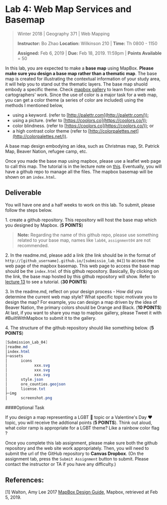 # Lab 4: Web Map Services and Basemap

> Winter 2018 | Geography 371 | Web Mapping
>
> **Instructor:** Bo Zhao  **Location:** Wilkinson 210 | **Time:** Th 0800 - 1150
>
> **Assigned:** Feb 6, 2019  | **Due:** Feb 18, 2019. 11:59pm  | **Points Available** = 50

In this lab, you are expected to make a **base map** using MapBox. **Please make sure you design a base map rather than a thematic map**. The base map is created for illustrating the contextual information of your study area, it will help you to stand out the thematic layers. The base map  shuold embody a specific theme. Check [mapbox gallery]((https://www.mapbox.com/gallery/)) to learn from other web cartographers' work. Since the use of color is a major task for a web map, you can get a color theme (a series of color are included) using the methods I mentioned below,

- using a keyword. (refer to [http://palettr.com](http://palettr.com/));
- using a picture. (refer to [https://coolors.co](https://coolors.co/));
- color blindness. (refer to [https://coolors.co](https://coolors.co/)); or
- a high contrast color theme (refer to [http://colorpalettes.net](http://colorpalettes.net/)).

A base map design embodying an idea, such as Christmas map, St. Patrick Map, Beaver Nation, refugee camp, etc.

Once you made the base map using mapbox, please use a leaflet web page to call this map. The tutorial is in the lecture note on [this](../../lectures/lec13/). Eventually, you will have a github repo to manage all the files. The mapbox basemap will be shown on an `index.html`.

## Deliverable

You will have one and a half weeks to work on this lab. To submit, please follow the steps below.

1\. create a github repository. This repository will host the base map which you designed by Mapbox.    (**5 POINTS**)

> **Note:** Regarding the name of this github repo, please use something related to your base map, names like `lab04`, `assignment04` are not recommended.


2\. In the readme.md, please add a link (the link should be in the format of `http://[github_username].github.io/[submissio_lab_04]`) to access the web page of the mapbox basemap. This web page to access the base map should be the `index.html` of this github repository. Basically, By clicking on the link, the base map hosted by this github repository will show. Refer to [lecture 13](../../lectures/lec13/) to see a tutorial. (**30 POINTS**)


3\. In the readme.md, reflect on your design process - How did you determine the current web map style?  What specific topic motivate you to design the map? For example, you can design a map driven by the idea of Beaver Nation, the primary colors should be Orange and Black.  (**10 POINTS**) At last, if you want to share you map to mapbox gallery, please Tweet it with #BuiltWithMapbox to submit it to the gallery.


4\. The structure of the github repository should like something below. (**5 POINTS**)

```Powershell
[Submission_Lab_04]
│readme.md
│index.html
├─assets
│      icons
│            xxx.svg
│            xxx.svg
│            xxx.svg
│      style.json
│      ore_counties.geojson
│      license.txt
├─img
│      screenshot.png
```


####Optional Task

If you design a map representing a LGBT :rainbow:  topic or a Valentine's Day :heart: topic, you will receive the addtional points (**5 POINTS**). Think out aloud, what color ramp is appropriate for a LGBT theme? Like a rainbow color flag ?

Once you complete this lab assignment, please make sure both the github repository and the web site work appropriately. Then, you will need to submit the url of the GitHub repository to **Canvas Dropbox**. (On the assignment tab,  press the `Submit Assignment` button to submit. Please contact the instructor or TA if you have any difficulty.)

## References:

[1] Walton, Amy Lee 2017 [MapBox Design Guide](https://www.mapbox.com/resources/guide-to-map-design-part-1a.pdf), Mapbox, retrieved at Feb 5, 2019.
